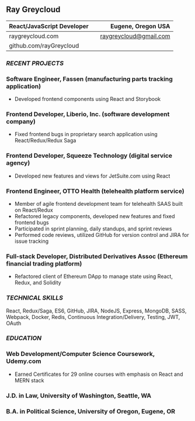 ## Ray Greycloud

| React/JavaScript Developer |     |     Eugene, Oregon USA |
| -------------------------- | :-: | ---------------------: |
| raygreycloud.com           |     | raygreycloud@gmail.com |
| github.com/rayGreycloud    |     |         |

### _RECENT PROJECTS_

### Software Engineer, Fassen (manufacturing parts tracking application)

- Developed frontend components using React and Storybook

### Frontend Developer, Liberio, Inc. (software development company)

- Fixed frontend bugs in proprietary search application using React/Redux/Redux Saga

### Frontend Developer, Squeeze Technology (digital service agency)

- Developed new features and views for JetSuite.com using React

### Frontend Engineer, OTTO Health (telehealth platform service)

- Member of agile frontend development team for telehealth SAAS built on React/Redux
- Refactored legacy components, developed new features and fixed frontend bugs
- Participated in sprint planning, daily standups, and sprint reviews
- Performed code reviews, utilized GitHub for version control and JIRA for issue tracking

### Full-stack Developer, Distributed Derivatives Assoc (Ethereum financial trading platform)

- Refactored client of Ethereum DApp to manage state using React, Redux, and Solidity

### _TECHNICAL SKILLS_

React, Redux/Saga, ES6, GitHub, JIRA, NodeJS, Express, MongoDB, SASS, Webpack, Docker, Redis, Continuous Integration/Delivery, Testing, JWT, OAuth

### _EDUCATION_

### Web Development/Computer Science Coursework, Udemy.com

- Earned Certificates for 29 online courses with emphasis on React and MERN stack

### J.D. in Law, University of Washington, Seattle, WA

### B.A. in Political Science, University of Oregon, Eugene, OR
